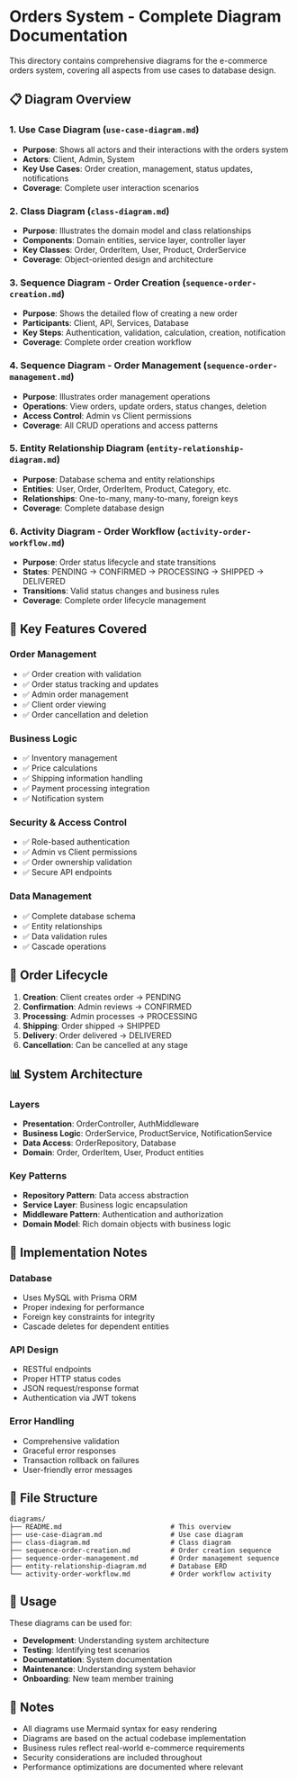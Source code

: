 # Orders System - Complete Diagram Documentation

This directory contains comprehensive diagrams for the e-commerce orders system, covering all aspects from use cases to database design.

## 📋 Diagram Overview

### 1. **Use Case Diagram** (`use-case-diagram.md`)
- **Purpose**: Shows all actors and their interactions with the orders system
- **Actors**: Client, Admin, System
- **Key Use Cases**: Order creation, management, status updates, notifications
- **Coverage**: Complete user interaction scenarios

### 2. **Class Diagram** (`class-diagram.md`)
- **Purpose**: Illustrates the domain model and class relationships
- **Components**: Domain entities, service layer, controller layer
- **Key Classes**: Order, OrderItem, User, Product, OrderService
- **Coverage**: Object-oriented design and architecture

### 3. **Sequence Diagram - Order Creation** (`sequence-order-creation.md`)
- **Purpose**: Shows the detailed flow of creating a new order
- **Participants**: Client, API, Services, Database
- **Key Steps**: Authentication, validation, calculation, creation, notification
- **Coverage**: Complete order creation workflow

### 4. **Sequence Diagram - Order Management** (`sequence-order-management.md`)
- **Purpose**: Illustrates order management operations
- **Operations**: View orders, update orders, status changes, deletion
- **Access Control**: Admin vs Client permissions
- **Coverage**: All CRUD operations and access patterns

### 5. **Entity Relationship Diagram** (`entity-relationship-diagram.md`)
- **Purpose**: Database schema and entity relationships
- **Entities**: User, Order, OrderItem, Product, Category, etc.
- **Relationships**: One-to-many, many-to-many, foreign keys
- **Coverage**: Complete database design

### 6. **Activity Diagram - Order Workflow** (`activity-order-workflow.md`)
- **Purpose**: Order status lifecycle and state transitions
- **States**: PENDING → CONFIRMED → PROCESSING → SHIPPED → DELIVERED
- **Transitions**: Valid status changes and business rules
- **Coverage**: Complete order lifecycle management

## 🎯 Key Features Covered

### Order Management
- ✅ Order creation with validation
- ✅ Order status tracking and updates
- ✅ Admin order management
- ✅ Client order viewing
- ✅ Order cancellation and deletion

### Business Logic
- ✅ Inventory management
- ✅ Price calculations
- ✅ Shipping information handling
- ✅ Payment processing integration
- ✅ Notification system

### Security & Access Control
- ✅ Role-based authentication
- ✅ Admin vs Client permissions
- ✅ Order ownership validation
- ✅ Secure API endpoints

### Data Management
- ✅ Complete database schema
- ✅ Entity relationships
- ✅ Data validation rules
- ✅ Cascade operations

## 🔄 Order Lifecycle

1. **Creation**: Client creates order → PENDING
2. **Confirmation**: Admin reviews → CONFIRMED
3. **Processing**: Admin processes → PROCESSING
4. **Shipping**: Order shipped → SHIPPED
5. **Delivery**: Order delivered → DELIVERED
6. **Cancellation**: Can be cancelled at any stage

## 📊 System Architecture

### Layers
- **Presentation**: OrderController, AuthMiddleware
- **Business Logic**: OrderService, ProductService, NotificationService
- **Data Access**: OrderRepository, Database
- **Domain**: Order, OrderItem, User, Product entities

### Key Patterns
- **Repository Pattern**: Data access abstraction
- **Service Layer**: Business logic encapsulation
- **Middleware Pattern**: Authentication and authorization
- **Domain Model**: Rich domain objects with business logic

## 🚀 Implementation Notes

### Database
- Uses MySQL with Prisma ORM
- Proper indexing for performance
- Foreign key constraints for integrity
- Cascade deletes for dependent entities

### API Design
- RESTful endpoints
- Proper HTTP status codes
- JSON request/response format
- Authentication via JWT tokens

### Error Handling
- Comprehensive validation
- Graceful error responses
- Transaction rollback on failures
- User-friendly error messages

## 📁 File Structure

```
diagrams/
├── README.md                           # This overview
├── use-case-diagram.md                 # Use case diagram
├── class-diagram.md                    # Class diagram
├── sequence-order-creation.md          # Order creation sequence
├── sequence-order-management.md        # Order management sequence
├── entity-relationship-diagram.md      # Database ERD
└── activity-order-workflow.md          # Order workflow activity
```

## 🔧 Usage

These diagrams can be used for:
- **Development**: Understanding system architecture
- **Testing**: Identifying test scenarios
- **Documentation**: System documentation
- **Maintenance**: Understanding system behavior
- **Onboarding**: New team member training

## 📝 Notes

- All diagrams use Mermaid syntax for easy rendering
- Diagrams are based on the actual codebase implementation
- Business rules reflect real-world e-commerce requirements
- Security considerations are included throughout
- Performance optimizations are documented where relevant
